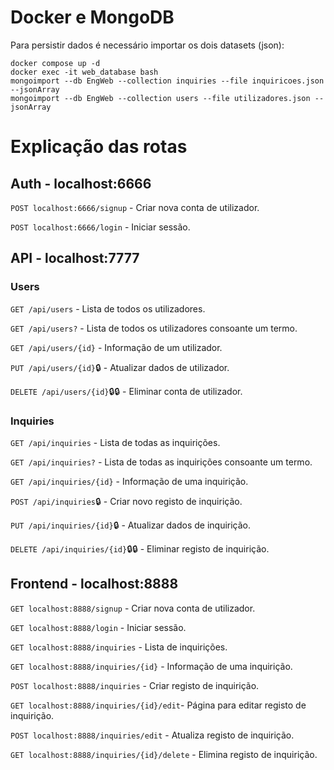 # Docker e MongoDB

Para persistir dados é necessário importar os dois datasets (json):

```
docker compose up -d
docker exec -it web_database bash
mongoimport --db EngWeb --collection inquiries --file inquiricoes.json --jsonArray
mongoimport --db EngWeb --collection users --file utilizadores.json --jsonArray
```

# Explicação das rotas

## Auth - localhost:6666

`POST localhost:6666/signup` - Criar nova conta de utilizador.

`POST localhost:6666/login` - Iniciar sessão.

## API - localhost:7777

### Users

`GET /api/users` - Lista de todos os utilizadores.

`GET /api/users?` - Lista de todos os utilizadores consoante um termo.

`GET /api/users/{id}` - Informação de um utilizador.

`PUT /api/users/{id}`🔒 - Atualizar dados de utilizador.

`DELETE /api/users/{id}`🔒🔒 - Eliminar conta de utilizador.

### Inquiries

`GET /api/inquiries` - Lista de todas as inquirições.

`GET /api/inquiries?` - Lista de todas as inquirições consoante um termo.

`GET /api/inquiries/{id}` - Informação de uma inquirição.

`POST /api/inquiries`🔒 - Criar novo registo de inquirição.

`PUT /api/inquiries/{id}`🔒 - Atualizar dados de inquirição.

`DELETE /api/inquiries/{id}`🔒🔒 - Eliminar registo de inquirição.

## Frontend - localhost:8888

`GET localhost:8888/signup` - Criar nova conta de utilizador.

`GET localhost:8888/login` - Iniciar sessão.

`GET localhost:8888/inquiries` - Lista de inquirições.

`GET localhost:8888/inquiries/{id}` - Informação de uma inquirição.

`POST localhost:8888/inquiries` - Criar registo de inquirição.

`GET localhost:8888/inquiries/{id}/edit`- Página para editar registo de inquirição.

`POST localhost:8888/inquiries/edit` - Atualiza registo de inquirição.

`GET localhost:8888/inquiries/{id}/delete` - Elimina registo de inquirição.